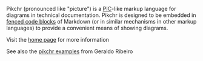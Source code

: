 Pikchr (pronounced like "picture") is a [PIC][1]-like markup
language for diagrams in technical documentation.  Pikchr is
designed to be embedded in [fenced code blocks][2] of
Markdown (or in similar mechanisms in other markup languages)
to provide a convenient means of showing diagrams.

[1]: https://en.wikipedia.org/wiki/Pic_language
[2]: https://spec.commonmark.org/0.29/#fenced-code-blocks

Visit the [home page][3] for more information

[3]: https://pikchr.org/home/doc/trunk/homepage.md

See also the [pikchr examples][4] from Geraldo Ribeiro

[4]: https://geraldo.dev/til/pikchr.html
